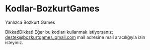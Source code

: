 # Kodlar-BozkurtGames
Yanlızca Bozkurt Games

Dikkat!Dikkat!
Eğer bu kodları kullanmak istiyorsanız; destek@bozkurtgames_gmail.com mail adresine mail aracılığıyla izin isteyiniz.
